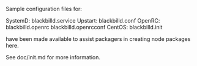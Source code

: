 Sample configuration files for:

SystemD: blackbilld.service
Upstart: blackbilld.conf
OpenRC:  blackbilld.openrc
         blackbilld.openrcconf
CentOS:  blackbilld.init

have been made available to assist packagers in creating node packages here.

See doc/init.md for more information.

